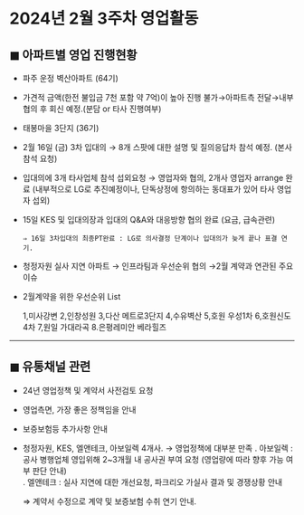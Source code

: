 # 2024년 2월 3주차 영업활동

## ◼︎ 아파트별 영업 진행현황

- 파주 운정 벽산아파트 (64기)
- 가견적 금액(한전 불입금 7천 포함 약 7억)이 높아 진행 불가→아파트측 전달→내부 협의 후 회신 예정.(분담 or 타사 진행여부)
- 태봉마을 3단지 (36기)
- 2월 16일 (금) 3차 입대의 → 8개 스팟에 대한 설명 및 질의응답차 참석 예정. (본사 참석 요청)
- 입대의에 3개 타사업체 참석 섭외요청 → 영업자와 협의, 2개사 영업자 arrange 완료
  (내부적으로 LG로 추진예정이나, 단독상정에 항의하는 동대표가 있어 타사 영업자 섭외) 
- 15일 KES 및 입대의장과 입대의 Q&A와 대응방향 협의 완료 (요금, 급속관련)

      ⇒ 16일 3차입대의 최종PT완료 : LG로 의사결정 단계이나 입대의가 늦게 끝나 표결 연기.

- 청정자원 실사 지연 아파트 → 인프라팀과 우선순위 협의 →2월 계약과 연관된 주요이슈
- 2월계약을 위한 우선순위 List
    
    1,미사강변
    2,인창성원
    3,다산 메트로3단지
    4,수유벽산
    5,호원 우성1차
    6,호원신도 4차
    7,원일 가대라곡
    8.은평레미안  베라힐즈
    

---

## ◼︎ 유통채널 관련

- 24년 영업정책 및 계약서 사전검토 요청
- 영업측면, 가장 좋은 정책임을 안내
- 보증보험등 추가사항 안내
- 청정자원, KES, 엘앤테크, 아보일렉 4개사.
→ 영업정책에 대부분 만족 
     . 아보일렉 :  공사 병행업체 영입위해 2~3개월 내 공사권 부여 요청 
                       (영업량에 따라 향후 가능 여부 판단 안내)  
     . 엘앤테크 : 실사 지연에 대한 개선요청, 파크리오 가실사 결과 및 경쟁상황 안내

     ⇒ 계약서 수정으로 계약 및 보증보험 수취 연기 안내.